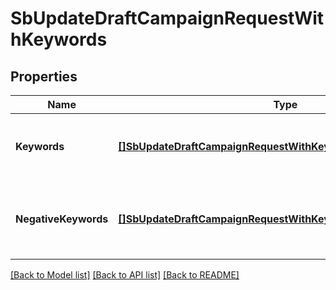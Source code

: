 # SbUpdateDraftCampaignRequestWithKeywords

## Properties
Name | Type | Description | Notes
------------ | ------------- | ------------- | -------------
**Keywords** | [**[]SbUpdateDraftCampaignRequestWithKeywordsKeywords**](SBUpdateDraftCampaignRequestWithKeywords_keywords.md) | An array of keywords associated with the campaign. | [optional] [default to null]
**NegativeKeywords** | [**[]SbUpdateDraftCampaignRequestWithKeywordsNegativeKeywords**](SBUpdateDraftCampaignRequestWithKeywords_negativeKeywords.md) | An array of negative keywords associated with the campaign. | [optional] [default to null]

[[Back to Model list]](../README.md#documentation-for-models) [[Back to API list]](../README.md#documentation-for-api-endpoints) [[Back to README]](../README.md)

